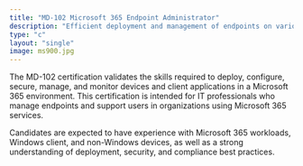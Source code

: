 ```yaml
---
title: "MD-102 Microsoft 365 Endpoint Administrator"
description: "Efficient deployment and management of endpoints on various operating systems, platforms, and devices"
type: "c"
layout: "single"
image: ms900.jpg
---
```


The MD-102 certification validates the skills required to deploy, configure, secure, manage, and monitor devices and client applications in a Microsoft 365 environment. This certification is intended for IT professionals who manage endpoints and support users in organizations using Microsoft 365 services. 

Candidates are expected to have experience with Microsoft 365 workloads, Windows client, and non-Windows devices, as well as a strong understanding of deployment, security, and compliance best practices.

